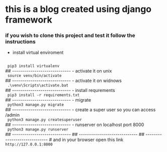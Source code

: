 # this is a blog created using django framework 
### if you wish to clone this project and test it follow the instructions

- install virtual enviroment
<code>
 pip3 install virtualenv
</code>
## -----------------------------
- activate it on unix
<code> 
 source venv/bin/activate
</code>
## -----------------------------
- activate it on widnows
<code>
 .\venv\Scripts\activate.bat
</code>
## -----------------------------
- install requrements
<code>
 pip3 install -r requirements.txt
</code>
## -----------------------------
- migrate
<code>
 python3 manage.py migrate
</code>
## -----------------------------
- create a super user so you can access  /admin 
<code>
 python3 manage.py createsuperuser
</code>
## -----------------------------
- runserver on localhost port 8000
<code>
 python3 manage.py runserver
</code>
## -----------------------------
## -----------------------------
## -----------------------------
# and in your browser open this link <code>http://127.0.0.1:8000</code>







